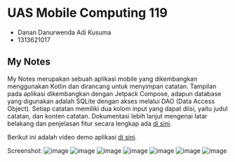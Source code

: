 # UAS Mobile Computing 119 

- Danan Danurwenda Adi Kusuma
- 1313621017

## My Notes

My Notes merupakan sebuah aplikasi mobile yang dikembangkan menggunakan Kotlin dan dirancang untuk menyimpan catatan. Tampilan pada aplikasi dikembangkan dengan Jetpack Compose, adapun database yang digunakan adalah SQLite dengan akses melalui DAO (Data Access Object). Setiap catatan memiliki dua kolom input yang dapat diisi, yaitu judul catatan, dan konten catatan. Dokumentasi lebih lanjut mengenai latar belakang dan penjelasan fitur secara lengkap ada [di sini](docs/Dokumentasi%20UAS%20Mobcom%20-%20Danan%20Danurwenda%20Adi%20Kusuma%20-%201313621017.pdf).

Berikut ini adalah video demo aplikasi [di sini](https://youtu.be/OQpYNwcEjUE).

Screenshot:
![image](https://github.com/danandak/My-Notes/assets/89507504/ed0a8447-077d-4e7b-9fa2-1855f784d172)
![image](https://github.com/danandak/My-Notes/assets/89507504/fa4ef846-b041-4879-85e3-6f0f635dc750)
![image](https://github.com/danandak/My-Notes/assets/89507504/09ee4834-e865-4e2c-b535-a9978d896a94)
![image](https://github.com/danandak/My-Notes/assets/89507504/b5bebe95-d50a-4044-88c6-a5caeedcd9a1)
![image](https://github.com/danandak/My-Notes/assets/89507504/d331ad61-350b-458c-b6dd-76c34e4df9d0)
![image](https://github.com/danandak/My-Notes/assets/89507504/8ba34470-a352-4be9-9308-de43ef3be28b)
![image](https://github.com/danandak/My-Notes/assets/89507504/afa493c2-bf32-4093-b8d3-2dec640c4ea2)

